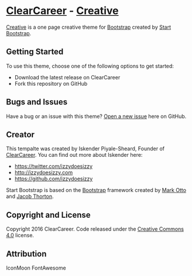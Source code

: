 # [ClearCareer](http://startbootstrap.com/) - [Creative](http://startbootstrap.com/template-overviews/creative/)

[Creative](http://startbootstrap.com/template-overviews/creative/) is a one page creative theme for [Bootstrap](http://getbootstrap.com/) created by [Start Bootstrap](http://startbootstrap.com/).

## Getting Started

To use this theme, choose one of the following options to get started:
* Download the latest release on ClearCareer
* Fork this repository on GitHub

## Bugs and Issues

Have a bug or an issue with this theme? [Open a new issue](https://github.com/clearcareer/ResumeTemplate/issues) here on GitHub.

## Creator

This tempalte was created by Iskender Piyale-Sheard, Founder of [ClearCareer](http://clearcareer.ca).
You can find out more about Iskender here:

* https://twitter.com/izzydoesizzy
* http://izzydoesizzy.com
* https://github.com/izzydoesizzy

Start Bootstrap is based on the [Bootstrap](http://getbootstrap.com/) framework created by [Mark Otto](https://twitter.com/mdo) and [Jacob Thorton](https://twitter.com/fat).

## Copyright and License

Copyright 2016 ClearCareer. Code released under the [Creative Commons 4.0](https://creativecommons.org/licenses/by/4.0/) license.


## Attribution

IconMoon
FontAwesome